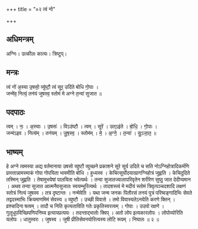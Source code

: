 +++
title = "०२ त्वं नो"

+++
## अधिमन्त्रम्
अग्निः। उत्कीलः कात्यः। त्रिष्टुप्।

## मन्त्रः
त्वं नो॑ अ॒स्या उ॒षसो॒ व्यु॑ष्टौ॒ त्वं सूर॒ उदि॑ते बोधि गो॒पाः ।  
जन्मे॑व॒ नित्यं॒ तन॑यं जुषस्व॒ स्तोमं॑ मे अग्ने त॒न्वा॑ सुजात ॥

## पदपाठः
त्वम् । नः॒ । अ॒स्याः । उ॒षसः॑ । विऽउ॑ष्टौ । त्वम् । सूरे॑ । उत्ऽइ॑ते । बो॒धि॒ । गो॒पाः ।  
जन्म॑ऽइव । नित्य॑म् । तन॑यम् । जु॒ष॒स्व॒ । स्तोम॑म् । मे॒ । अ॒ग्ने॒ । त॒न्वा॑ । सु॒ऽजा॒त॒ ॥

## भाष्यम्
हे अग्ने त्वमस्या अद्य वर्तमानाया उषसो व्युष्टौ व्युच्छने प्रकाशने सूरे सूर्य उदिते च सति नोऽग्निहोत्रादिकर्मणि प्रव्त्त्तान्नामस्माकं गोपा गोपयिता भावमीति बोधि । हुध्यस्व । केचित्सूर्योदयात्प्रागग्निहोत्रं जुह्वति । केचिदुदिते तस्मिन् जुह्वति । तेषामुभयेषां पालयिता भवेत्यर्थः । तन्वा सुजातज्वालापरिवृतेन शरीरेण सुष्ठु जात देदीप्यमान । अथव तन्वा सुजात आत्मनैवसुजातः स्वयम्भूरित्यर्थः । तादशस्त्वं मे मदीयं स्तोमं त्रिवृत्पञ्चदशादि लक्षणं स्तोत्रं नित्यं जुषस्व । तत्र दृष्टान्तः । नन्मेवेति । यथा जन्म जनकः पितौरसं तनयं पुत्रं परिष्वङ्गादिभिः सेवते तद्वदस्माभिः क्रियमाणमिमं सेवस्य ॥ व्युष्टौ । उच्छी विवासे । तमो विवास्यतेऽनयेति करणे क्तिन् । व्रश्चादिना षत्वम् । तादौ च निति कृत्यताविति गतेः प्रकृतिस्वरत्वम् । गोपाः । उउपो रक्षणे । गुलूधूपविच्छिपणिपनिघ्य इत्यायप्रत्ययः । तदन्ताद्भातोः क्विप् । अतो लोप इत्यकारलोपः । लोपोव्योरिति यलोपः । धातुस्वरः । जुषस्व । जुषी प्रीतिसेवनयोरित्यस्य लोटि रूपम् । निघातः ॥ २ ॥